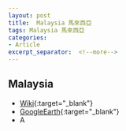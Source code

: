 ```yaml
---
layout: post
title:  Malaysia 馬來西亞
tags: Malaysia 馬來西亞 
categories:
- Article
excerpt_separator:  <!--more-->
---
```

## Malaysia 
- [Wiki](https://zh.wikipedia.org/w/index.php?search=Malaysia "Wiki"){:target="_blank"} 
- [GoogleEarth](https://earth.google.com/web/search/Malaysia "GoogleEarth"){:target="_blank"} 
- A 

